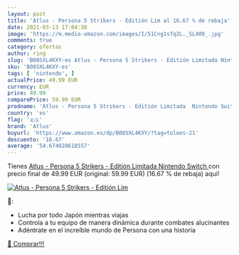 ```yaml
---
layout: post
title: 'Atlus - Persona 5 Strikers - Editión Lim al 16.67 % de rebaja'
date: 2021-03-13 17:04:30
image: 'https://m.media-amazon.com/images/I/51Cng1sTq2L._SL400_.jpg'
comments: true
category: ofertas
author: ring
slug: 'B08SXL4KXY-es Atlus - Persona 5 Strikers - Editión Limitada Nintendo Switch'
sku: 'B08SXL4KXY-es'
tags: [ 'nintendo', ]
actualPrice: 49.99 EUR
currency: EUR
price: 49.99
comparePrice: 59.99 EUR
prodname: 'Atlus - Persona 5 Strikers - Editión Limitada  Nintendo Switch '
country: 'es'
flag: '🇪🇸'
brand: 'Atlus'
buyurl: 'https://www.amazon.es/dp/B08SXL4KXY/?tag=tolees-21'
descuento: '16.67'
average: '54.674020618557'
---
```


Tienes [Atlus - Persona 5 Strikers - Editión Limitada  Nintendo Switch ](https://www.amazon.es/dp/B08SXL4KXY/?tag=tolees-21) con precio final de  49.99 EUR (original: 59.99 EUR) (16.67 %  de rebaja) aqui!

[![Atlus - Persona 5 Strikers - Editión Lim](https://m.media-amazon.com/images/I/51Cng1sTq2L._SL400_.jpg)](https://www.amazon.es/dp/B08SXL4KXY/?tag=tolees-21)

🔎:

- Lucha por todo Japón mientras viajas
- Controla a tu equipo de manera dinámica durante combates alucinantes
- Adéntrate en el increíble mundo de Persona con una historia

[🛒 Comprar!!!](https://www.amazon.es/dp/B08SXL4KXY/?tag=tolees-21)
